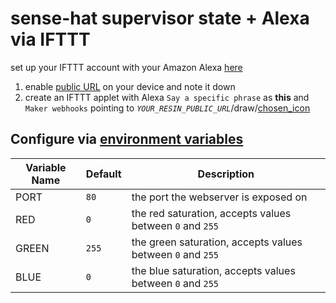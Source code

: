 # sense-hat supervisor state + Alexa via IFTTT

set up your IFTTT account with your Amazon Alexa [here](https://ifttt.com/amazon_alexa)

1. enable [public URL](https://docs.resin.io/management/devices/#enable-public-device-url) on your device and note it down
2. create an IFTTT applet with Alexa `Say a specific phrase` as **this** and `Maker webhooks` pointing to *`YOUR_RESIN_PUBLIC_URL`*/draw/[chosen_icon](https://github.com/resin-io-playground/sense-hat-alexa-ifttt/blob/master/app/index.js#L18-L139)

## Configure via [environment variables](https://docs.resin.io/management/env-vars/)

Variable Name          | Default      | Description
---------------------- | ------------ | -----------------------------------------
PORT | `80` | the port the webserver is exposed on
RED | `0` | the red saturation, accepts values between `0` and `255`
GREEN | `255` | the green saturation, accepts values between `0` and `255`
BLUE | `0` | the blue saturation, accepts values between `0` and `255`
